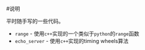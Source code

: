 #说明

平时随手写的一些代码。

- `range` - 使用`c++`实现的一个类似于`python`的`range`函数
- `echo_server` - 使用`c++`实现的timing wheels算法
